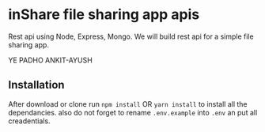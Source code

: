 # inShare file sharing app apis

Rest api using Node, Express, Mongo.
We will build rest api for a simple file sharing app. 

YE PADHO ANKIT-AYUSH
## Installation 
After download or clone run `npm install` OR `yarn install` to install all the dependancies.
also do not forget to rename `.env.example` into `.env` an put all creadentials.


